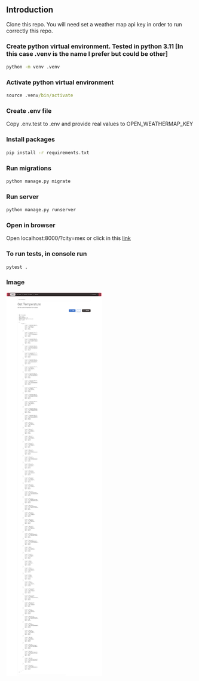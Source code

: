 
## Introduction

Clone this repo. You will need set a weather map api key in order to run correctly this repo.

### Create python virtual environment. Tested in python 3.11 [In this case .venv is the name I prefer but could be other]
```cmd
python -m venv .venv
```

### Activate python virtual environment
```cmd
source .venv/bin/activate
```

### Create .env file
Copy .env.test to .env and provide real values to OPEN_WEATHERMAP_KEY

### Install packages
```cmd
pip install -r requirements.txt
```

### Run migrations
```cmd
python manage.py migrate
```

### Run server
```cmd
python manage.py runserver
```

### Open in browser
Open localhost:8000/?city=mex or click in this [link](http://localhost:8000/?city=mex)


### To run tests, in console run
```cmd
pytest .
```


### Image
![image](images/screencapture.png)

